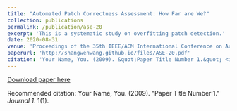 ```yaml
---
title: "Automated Patch Correctness Assessment: How Far are We?"
collection: publications
permalink: /publication/ase-20
excerpt: 'This is a systematic study on overfitting patch detection.'
date: 2020-08-31
venue: 'Proceedings of the 35th IEEE/ACM International Conference on Automated Software Engineering (ASE'20, CCF-A)'
paperurl: 'http://shangwenwang.github.io/files/ASE-20.pdf'
citation: 'Your Name, You. (2009). &quot;Paper Title Number 1.&quot; <i>Journal 1</i>. 1(1).'
---
```

[Download paper here](http://shangwenwang.github.io/files/ASE-20.pdf)

Recommended citation: Your Name, You. (2009). "Paper Title Number 1." <i>Journal 1</i>. 1(1).
